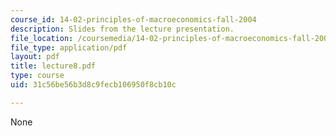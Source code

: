 ```yaml
---
course_id: 14-02-principles-of-macroeconomics-fall-2004
description: Slides from the lecture presentation.
file_location: /coursemedia/14-02-principles-of-macroeconomics-fall-2004/31c56be56b3d8c9fecb106950f8cb10c_lecture8.pdf
file_type: application/pdf
layout: pdf
title: lecture8.pdf
type: course
uid: 31c56be56b3d8c9fecb106950f8cb10c

---
```

None